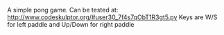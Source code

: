 A simple pong game. Can be tested at: http://www.codeskulptor.org/#user30_7f4s7qObT1R3gt5.py Keys are W/S for left paddle and Up/Down for right paddle